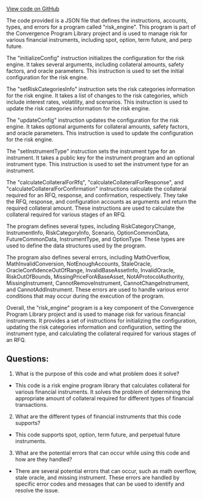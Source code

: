 [View code on GitHub](https://github.com/convergence-rfq/convergence-program-library/risk-engine/js/idl/risk_engine.json)

The code provided is a JSON file that defines the instructions, accounts, types, and errors for a program called "risk_engine". This program is part of the Convergence Program Library project and is used to manage risk for various financial instruments, including spot, option, term future, and perp future.

The "initializeConfig" instruction initializes the configuration for the risk engine. It takes several arguments, including collateral amounts, safety factors, and oracle parameters. This instruction is used to set the initial configuration for the risk engine.

The "setRiskCategoriesInfo" instruction sets the risk categories information for the risk engine. It takes a list of changes to the risk categories, which include interest rates, volatility, and scenarios. This instruction is used to update the risk categories information for the risk engine.

The "updateConfig" instruction updates the configuration for the risk engine. It takes optional arguments for collateral amounts, safety factors, and oracle parameters. This instruction is used to update the configuration for the risk engine.

The "setInstrumentType" instruction sets the instrument type for an instrument. It takes a public key for the instrument program and an optional instrument type. This instruction is used to set the instrument type for an instrument.

The "calculateCollateralForRfq", "calculateCollateralForResponse", and "calculateCollateralForConfirmation" instructions calculate the collateral required for an RFQ, response, and confirmation, respectively. They take the RFQ, response, and configuration accounts as arguments and return the required collateral amount. These instructions are used to calculate the collateral required for various stages of an RFQ.

The program defines several types, including RiskCategoryChange, InstrumentInfo, RiskCategoryInfo, Scenario, OptionCommonData, FutureCommonData, InstrumentType, and OptionType. These types are used to define the data structures used by the program.

The program also defines several errors, including MathOverflow, MathInvalidConversion, NotEnoughAccounts, StaleOracle, OracleConfidenceOutOfRange, InvalidBaseAssetInfo, InvalidOracle, RiskOutOfBounds, MissingPriceForABaseAsset, NotAProtocolAuthority, MissingInstrument, CannotRemoveInstrument, CannotChangeInstrument, and CannotAddInstrument. These errors are used to handle various error conditions that may occur during the execution of the program.

Overall, the "risk_engine" program is a key component of the Convergence Program Library project and is used to manage risk for various financial instruments. It provides a set of instructions for initializing the configuration, updating the risk categories information and configuration, setting the instrument type, and calculating the collateral required for various stages of an RFQ.
## Questions: 
 1. What is the purpose of this code and what problem does it solve?
- This code is a risk engine program library that calculates collateral for various financial instruments. It solves the problem of determining the appropriate amount of collateral required for different types of financial transactions.

2. What are the different types of financial instruments that this code supports?
- This code supports spot, option, term future, and perpetual future instruments.

3. What are the potential errors that can occur while using this code and how are they handled?
- There are several potential errors that can occur, such as math overflow, stale oracle, and missing instrument. These errors are handled by specific error codes and messages that can be used to identify and resolve the issue.